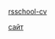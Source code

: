 [rsschool-cv](https://vasa3331.github.io/rsschool-cv/cv)

[сайт](https://vasa3331.github.io/rsschool-cv/)